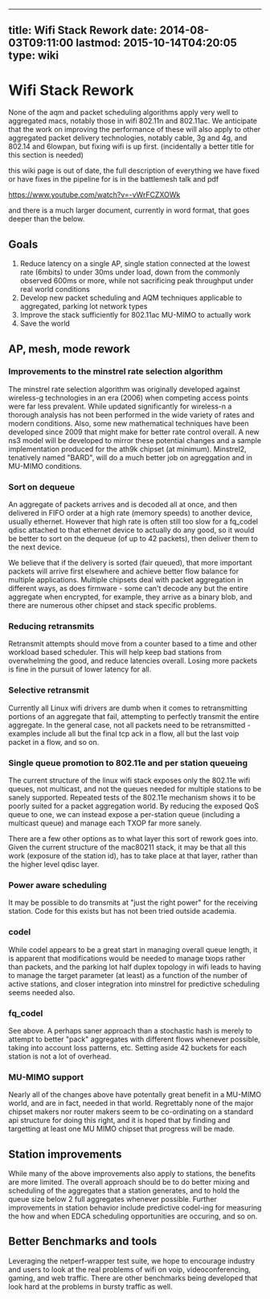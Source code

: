 
---
title: Wifi Stack Rework
date: 2014-08-03T09:11:00
lastmod: 2015-10-14T04:20:05
type: wiki
---
Wifi Stack Rework
=================

None of the aqm and packet scheduling algorithms apply very well to
aggregated macs, notably those in wifi 802.11n and 802.11ac. We
anticipate that the work on improving the performance of these will also
apply to other aggregated packet delivery technologies, notably cable,
3g and 4g, and 802.14 and 6lowpan, but fixing wifi is up first.
(incidentally a better title for this section is needed)

this wiki page is out of date, the full description of everything we
have fixed or have fixes in the pipeline for is in the battlemesh talk
and pdf

https://www.youtube.com/watch?v=-vWrFCZXOWk

and there is a much larger document, currently in word format, that goes
deeper than the below.

Goals
-----

1.  Reduce latency on a single AP, single station connected at the
    lowest rate (6mbits) to under 30ms under load, down from the
    commonly observed 600ms or more, while not sacrificing peak
    throughput under real world conditions
2.  Develop new packet scheduling and AQM techniques applicable to
    aggregated, parking lot network types
3.  Improve the stack sufficiently for 802.11ac MU-MIMO to actually work
4.  Save the world

AP, mesh, mode rework
---------------------

### Improvements to the minstrel rate selection algorithm

The minstrel rate selection algorithm was originally developed against
wireless-g technologies in an era (2006) when competing access points
were far less prevalent. While updated significantly for wireless-n a
thorough analysis has not been performed in the wide variety of rates
and modern conditions. Also, some new mathematical techniques have been
developed since 2009 that might make for better rate control overall. A
new ns3 model will be developed to mirror these potential changes and a
sample implementation produced for the ath9k chipset (at minimum).
Minstrel2, tenatively named "BARD", will do a much better job on
agreggation and in MU-MIMO conditions.

### Sort on dequeue

An aggregate of packets arrives and is decoded all at once, and then
delivered in FIFO order at a high rate (memory speeds) to another
device, usually ethernet. However that high rate is often still too slow
for a fq\_codel qdisc attached to that ethernet device to actually do
any good, so it would be better to sort on the dequeue (of up to 42
packets), then deliver them to the next device.

We believe that if the delivery is sorted (fair queued), that more
important packets will arrive first elsewhere and achieve better flow
balance for multiple applications. Multiple chipsets deal with packet
aggregation in different ways, as does firmware - some can't decode any
but the entire aggregate when encrypted, for example, they arrive as a
binary blob, and there are numerous other chipset and stack specific
problems.

### Reducing retransmits

Retransmit attempts should move from a counter based to a time and other
workload based scheduler. This will help keep bad stations from
overwhelming the good, and reduce latencies overall. Losing more packets
is fine in the pursuit of lower latency for all.

### Selective retransmit

Currently all Linux wifi drivers are dumb when it comes to
retransmitting portions of an aggregate that fail, attempting to
perfectly transmit the entire aggregate. In the general case, not all
packets need to be retransmitted - examples include all but the final
tcp ack in a flow, all but the last voip packet in a flow, and so on.

### Single queue promotion to 802.11e and per station queueing

The current structure of the linux wifi stack exposes only the 802.11e
wifi queues, not multicast, and not the queues needed for multiple
stations to be sanely supported. Repeated tests of the 802.11e mechanism
shows it to be poorly suited for a packet aggregation world. By reducing
the exposed QoS queue to one, we can instead expose a per-station queue
(including a multicast queue) and manage each TXOP far more sanely.

There are a few other options as to what layer this sort of rework goes
into. Given the current structure of the mac80211 stack, it may be that
all this work (exposure of the station id), has to take place at that
layer, rather than the higher level qdisc layer.

### Power aware scheduling

It may be possible to do transmits at "just the right power" for the
receiving station. Code for this exists but has not been tried outside
academia.

### codel

While codel appears to be a great start in managing overall queue
length, it is apparent that modifications would be needed to manage
txops rather than packets, and the parking lot half duplex topology in
wifi leads to having to manage the target parameter (at least) as a
function of the number of active stations, and closer integration into
minstrel for predictive scheduling seems needed also.

### fq\_codel

See above. A perhaps saner approach than a stochastic hash is merely to
attempt to better "pack" aggregates with different flows whenever
possible, taking into account loss patterns, etc. Setting aside 42
buckets for each station is not a lot of overhead.

### MU-MIMO support

Nearly all of the changes above have potentally great benefit in a
MU-MIMO world, and are in fact, needed in that world. Regrettably none
of the major chipset makers nor router makers seem to be co-ordinating
on a standard api structure for doing this right, and it is hoped that
by finding and targetting at least one MU MIMO chipset that progress
will be made.

Station improvements
--------------------

While many of the above improvements also apply to stations, the
benefits are more limited. The overall approach should be to do better
mixing and scheduling of the aggregates that a station generates, and to
hold the queue size below 2 full aggregates whenever possible. Further
improvements in station behavior include predictive codel-ing for
measuring the how and when EDCA scheduling opportunities are occuring,
and so on.

Better Benchmarks and tools
---------------------------

Leveraging the netperf-wrapper test suite, we hope to encourage industry
and users to look at the real problems of wifi on voip,
videoconferencing, gaming, and web traffic. There are other benchmarks
being developed that look hard at the problems in bursty traffic as
well.
